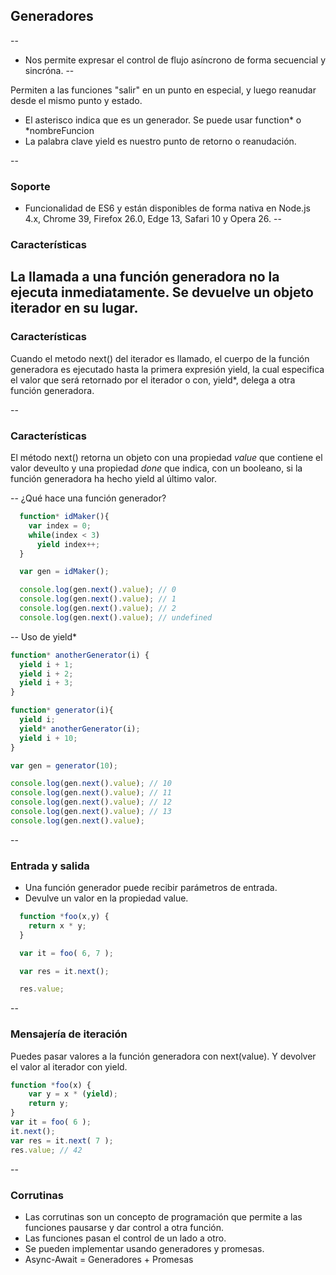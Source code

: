 ## Generadores
--
* Nos permite expresar el control de flujo asíncrono de forma secuencial y sincróna.
--

Permiten a las funciones "salir" en un punto en especial, y luego reanudar desde el mismo punto y estado.
  * El asterisco indica que es un generador. Se puede usar function\* o \*nombreFuncion
  * La palabra clave yield es nuestro punto de retorno o reanudación.

--

### Soporte

* Funcionalidad de ES6 y están disponibles de forma nativa en Node.js 4.x, Chrome 39, Firefox 26.0, Edge 13, Safari 10 y Opera 26. 
--

### Características
La llamada a una función generadora no la ejecuta inmediatamente. Se devuelve un objeto iterador en su lugar.
--
### Características

Cuando el metodo next() del iterador es llamado, el cuerpo de la función generadora es ejecutado hasta la primera expresión yield, la cual especifica el valor que será retornado por el iterador o con, yield*, delega a otra función generadora.

--
### Características
El método next() retorna un objeto con una propiedad *value* que contiene el valor deveulto y una propiedad *done* que indica, con un booleano, si la función generadora ha hecho yield al último valor.

--
¿Qué hace una función generador?

````javascript
  function* idMaker(){
    var index = 0;
    while(index < 3)
      yield index++;
  }

  var gen = idMaker();

  console.log(gen.next().value); // 0
  console.log(gen.next().value); // 1
  console.log(gen.next().value); // 2
  console.log(gen.next().value); // undefined
````
--
Uso de yield*

````javascript
function* anotherGenerator(i) {
  yield i + 1;
  yield i + 2;
  yield i + 3;
}

function* generator(i){
  yield i;
  yield* anotherGenerator(i);
  yield i + 10;
}

var gen = generator(10);

console.log(gen.next().value); // 10
console.log(gen.next().value); // 11
console.log(gen.next().value); // 12
console.log(gen.next().value); // 13
console.log(gen.next().value);

````
--

### Entrada y salida

* Una función generador puede recibir parámetros de entrada.
* Devulve un valor en la propiedad value.

````javascript
  function *foo(x,y) {
    return x * y;
  }

  var it = foo( 6, 7 );

  var res = it.next();

  res.value;	
````
--
### Mensajería de iteración
Puedes pasar valores a la función generadora con next(value). Y devolver el valor al iterador con yield.
````javascript
function *foo(x) {
	var y = x * (yield);
	return y;
}
var it = foo( 6 );
it.next();
var res = it.next( 7 );
res.value; // 42
````
--
### Corrutinas

* Las corrutinas son un concepto de programación que permite a las funciones pausarse y dar control a otra función.
* Las funciones pasan el control de un lado a otro.
* Se pueden implementar usando generadores y promesas.
* Async-Await = Generadores + Promesas